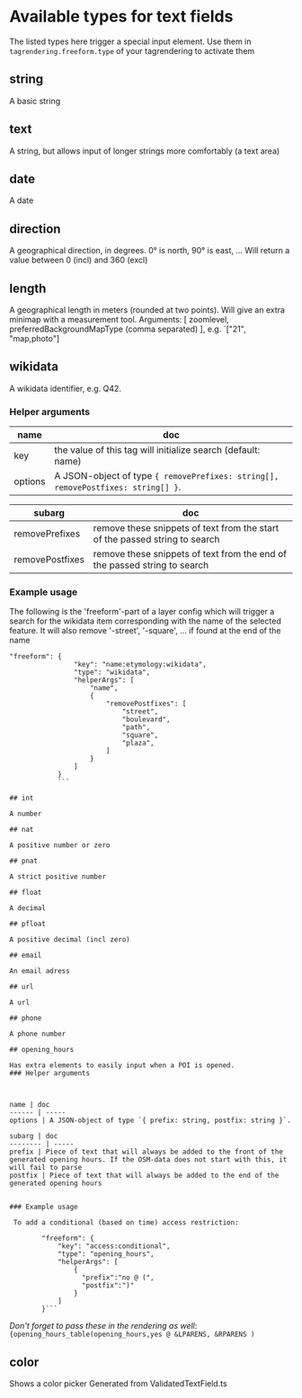 # Available types for text fields

The listed types here trigger a special input element. Use them in `tagrendering.freeform.type` of your tagrendering to activate them

## string

A basic string

## text

A string, but allows input of longer strings more comfortably (a text area)

## date

A date

## direction

A geographical direction, in degrees. 0° is north, 90° is east, ... Will return a value between 0 (incl) and 360 (excl)

## length

A geographical length in meters (rounded at two points). Will give an extra minimap with a measurement tool. Arguments: [ zoomlevel, preferredBackgroundMapType (comma separated) ], e.g. `["21", "map,photo"]

## wikidata

A wikidata identifier, e.g. Q42. 
### Helper arguments 

 

name | doc
------ | -----
key | the value of this tag will initialize search (default: name)
options | A JSON-object of type `{ removePrefixes: string[], removePostfixes: string[] }`. 

subarg | doc
-------- | -----
removePrefixes | remove these snippets of text from the start of the passed string to search
removePostfixes | remove these snippets of text from the end of the passed string to search

 
### Example usage 

 The following is the 'freeform'-part of a layer config which will trigger a search for the wikidata item corresponding with the name of the selected feature. It will also remove '-street', '-square', ... if found at the end of the name

```
"freeform": {
                "key": "name:etymology:wikidata",
                "type": "wikidata",
                "helperArgs": [
                    "name",
                    {
                        "removePostfixes": [
                            "street",
                            "boulevard",
                            "path",
                            "square",
                            "plaza",
                        ]
                    }
                ]
            }
            ```

## int

A number

## nat

A positive number or zero

## pnat

A strict positive number

## float

A decimal

## pfloat

A positive decimal (incl zero)

## email

An email adress

## url

A url

## phone

A phone number

## opening_hours

Has extra elements to easily input when a POI is opened. 
### Helper arguments 

 

name | doc
------ | -----
options | A JSON-object of type `{ prefix: string, postfix: string }`.  

subarg | doc
-------- | -----
prefix | Piece of text that will always be added to the front of the generated opening hours. If the OSM-data does not start with this, it will fail to parse
postfix | Piece of text that will always be added to the end of the generated opening hours

 
### Example usage 

 To add a conditional (based on time) access restriction:

```

            "freeform": {
                "key": "access:conditional",
                "type": "opening_hours",
                "helperArgs": [
                    {
                      "prefix":"no @ (",
                      "postfix":")"
                    }
                ]
            }```

*Don't forget to pass these in the rendering as well*: `{opening_hours_table(opening_hours,yes @ &LPARENS, &RPARENS )`

## color

Shows a color picker Generated from ValidatedTextField.ts